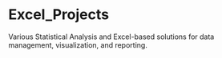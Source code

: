 # Excel_Projects
Various Statistical Analysis and Excel-based solutions for data management, visualization, and reporting.
